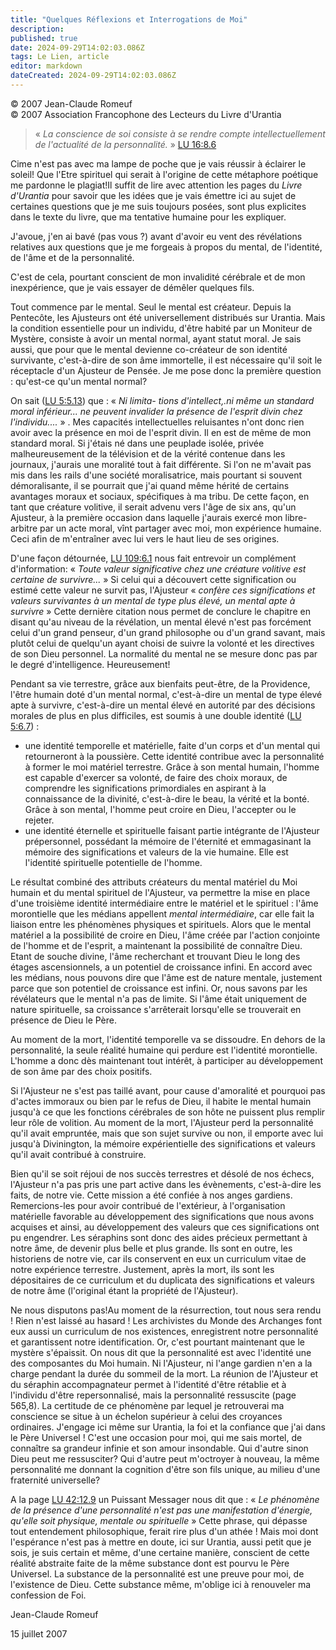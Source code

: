 ```yaml
---
title: "Quelques Réflexions et Interrogations de Moi"
description: 
published: true
date: 2024-09-29T14:02:03.086Z
tags: Le Lien, article
editor: markdown
dateCreated: 2024-09-29T14:02:03.086Z
---
```


<p class="v-card v-sheet theme--light grey lighten-3 px-2">© 2007 Jean-Claude Romeuf<br>© 2007 Association Francophone des Lecteurs du Livre d'Urantia</p>

> « _La conscience de soi consiste à se rendre compte intellectuellement de l'actualité de la personnalité._ » [LU 16:8.6](/fr/The_Urantia_Book/16#p8_6)

Cime n'est pas avec ma lampe de poche que je vais réussir à éclairer le soleil! Que l'Etre spirituel qui serait à l'origine de cette métaphore poétique me pardonne le plagiat!Il suffit de lire avec attention les pages du _Livre d'Urantia_ pour savoir que les idées que je vais émettre ici au sujet de certaines questions que je me suis toujours posées, sont plus explicites dans le texte du livre, que ma tentative humaine pour les expliquer.

J'avoue, j'en ai bavé (pas vous ?) avant d'avoir eu vent des révélations relatives aux questions que je me forgeais à propos du mental, de l'identité, de l'âme et de la personnalité.

C'est de cela, pourtant conscient de mon invalidité cérébrale et de mon inexpérience, que je vais essayer de démêler quelques fils.

Tout commence par le mental. Seul le mental est créateur. Depuis la Pentecôte, les Ajusteurs ont été universellement distribués sur Urantia. Mais la condition essentielle pour un individu, d'être habité par un Moniteur de Mystère, consiste à avoir un mental normal, ayant statut moral. Je sais aussi, que pour que le mental devienne co-créateur de son identité survivante, c'est-à-dire de son âme immortelle, il est nécessaire qu'il soit le réceptacle d'un Ajusteur de Pensée. Je me pose donc la première question : qu'est-ce qu'un mental normal?

On sait ([LU 5:5.13](/fr/The_Urantia_Book/5#p5_13)) que : « _Ni limita- tions d'intellect,.ni même un standard moral inférieur... ne peuvent invalider la présence de l'esprit divin chez l'individu...._ » . Mes capacités intellectuelles reluisantes n'ont donc rien avoir avec la présence en moi de l'esprit divin. Il en est de même de mon standard moral. Si j'étais né dans une peuplade isolée, privée malheureusement de la télévision et de la vérité contenue dans les journaux, j'aurais une moralité tout à fait différente. Si l'on ne m'avait pas mis dans les rails d'une société moralisatrice, mais pourtant si souvent démoralisante, il se pourrait que j'ai quand même hérité de certains avantages moraux et sociaux, spécifiques à ma tribu. De cette façon, en tant que créature volitive, il serait advenu vers l'âge de six ans, qu'un Ajusteur, à la première occasion dans laquelle j'aurais exercé mon libre-arbitre par un acte moral, vînt partager avec moi, mon expérience humaine. Ceci afin de m'entraîner avec lui vers le haut lieu de ses origines.

D'une façon détournée, [LU 109:6.1](/fr/The_Urantia_Book/109#p6_1) nous fait entrevoir un complément d'information: « _Toute valeur significative chez une créature volitive est certaine de survivre..._ » Si celui qui a découvert cette signification ou estimé cette valeur ne survit pas, l'Ajusteur « _confère ces significations et valeurs survivantes à un mental de type plus élevé, un mental apte à survivre_ » Cette dernière citation nous permet de conclure le chapitre en disant qu'au niveau de la révélation, un mental élevé n'est pas forcément celui d'un grand penseur, d'un grand philosophe ou d'un grand savant, mais plutôt celui de quelqu'un ayant choisi de suivre la volonté et les directives de son Dieu personnel. La normalité du mental ne se mesure donc pas par le degré d'intelligence. Heureusement!

Pendant sa vie terrestre, grâce aux bienfaits peut-être, de la Providence, l'être humain doté d'un mental normal, c'est-à-dire un mental de type élevé apte à survivre, c'est-à-dire un mental élevé en autorité par des décisions morales de plus en plus difficiles, est soumis à une double identité ([LU 5:6.7](/fr/The_Urantia_Book/5#p6_7)) :
- une identité temporelle et matérielle, faite d'un corps et d'un mental qui retourneront à la poussière. Cette identité contribue avec la personnalité à former le moi matériel terrestre. Grâce à son mental humain, l'homme est capable d'exercer sa volonté, de faire des choix moraux, de comprendre les significations primordiales en aspirant à la connaissance de la divinité, c'est-à-dire le beau, la vérité et la bonté. Grâce à son mental, l'homme peut croire en Dieu, l'accepter ou le rejeter.
- une identité éternelle et spirituelle faisant partie intégrante de l'Ajusteur prépersonnel, possédant la mémoire de l'éternité et emmagasinant la mémoire des significations et valeurs de la vie humaine. Elle est l'identité spirituelle potentielle de l'homme.

Le résultat combiné des attributs créateurs du mental matériel du Moi humain et du mental spirituel de l'Ajusteur, va permettre la mise en place d'une troisième identité intermédiaire entre le matériel et le spirituel : l'âme morontielle que les médians appellent _mental intermédiaire_, car elle fait la liaison entre les phénomènes physiques et spirituels. Alors que le mental matériel a la possibilité de croire en Dieu, l'âme créée par l'action conjointe de l'homme et de l'esprit, a maintenant la possibilité de connaître Dieu. Etant de souche divine, l'âme recherchant et trouvant Dieu le long des étages ascensionnels, a un potentiel de croissance infini. En accord avec les médians, nous pouvons dire que l'âme est de nature mentale, justement parce que son potentiel de croissance est infini. Or, nous savons par les révélateurs que le mental n'a pas de limite. Si l'âme était uniquement de nature spirituelle, sa croissance s'arrêterait lorsqu'elle se trouverait en présence de Dieu le Père.

Au moment de la mort, l'identité temporelle va se dissoudre. En dehors de la personnalité, la seule réalité humaine qui perdure est l'identité morontielle. L'homme a donc dès maintenant tout intérêt, à participer au développement de son âme par des choix positifs.

Si l'Ajusteur ne s'est pas taillé avant, pour cause d'amoralité et pourquoi pas d'actes immoraux ou bien par le refus de Dieu, il habite le mental humain jusqu'à ce que les fonctions cérébrales de son hôte ne puissent plus remplir leur rôle de volition. Au moment de la mort, l'Ajusteur perd la personnalité qu'il avait empruntée, mais que son sujet survive ou non, il emporte avec lui jusqu'à Divinington, la mémoire expérientielle des significations et valeurs qu'il avait contribué à construire.

Bien qu'il se soit réjoui de nos succès terrestres et désolé de nos échecs, l'Ajusteur n'a pas pris une part active dans les évènements, c'est-à-dire les faits, de notre vie. Cette mission a été confiée à nos anges gardiens. Remercions-les pour avoir contribué de l'extérieur, à l'organisation matérielle favorable au développement des significations que nous avons acquises et ainsi, au développement des valeurs que ces significations ont pu engendrer. Les séraphins sont donc des aides précieux permettant à notre âme, de devenir plus belle et plus grande. Ils sont en outre, les historiens de notre vie, car ils conservent en eux un curriculum vitae de notre expérience terrestre. Justement, après la mort, ils sont les dépositaires de ce curriculum et du duplicata des significations et valeurs de notre âme (l'original étant la propriété de l'Ajusteur).

Ne nous disputons pas!Au moment de la résurrection, tout nous sera rendu ! Rien n'est laissé au hasard ! Les archivistes du Monde des Archanges font eux aussi un curriculum de nos existences, enregistrent notre personnalité et garantissent notre identification. Or, c'est pourtant maintenant que le mystère s'épaissit. On nous dit que la personnalité est avec l'identité une des composantes du Moi humain. Ni l'Ajusteur, ni l'ange gardien n'en a la charge pendant la durée du sommeil de la mort. La réunion de l'Ajusteur et du séraphin accompagnateur permet à l'identité d'être rétablie et à l'individu d'être repersonnalisé, mais la personnalité ressuscite (page 565,8). La certitude de ce phénomène par lequel je retrouverai ma conscience se situe à un échelon supérieur à celui des croyances ordinaires. J'engage ici même sur Urantia, la foi et la confiance que j'ai dans le Père Universel ! C'est une occasion pour moi, qui me sais mortel, de connaître sa grandeur infinie et son amour insondable. Qui d'autre sinon Dieu peut me ressusciter? Qui d'autre peut m'octroyer à nouveau, la même personnalité me donnant la cognition d'être son fils unique, au milieu d'une fraternité universelle?

A la page [LU 42:12.9](/fr/The_Urantia_Book/42#p12_9) un Puissant Messager nous dit que : « _Le phénomène de la présence d'une personnalité n'est pas une manifestation d'énergie, qu'elle soit physique, mentale ou spirituelle_ » Cette phrase, qui dépasse tout entendement philosophique, ferait rire plus d'un athée ! Mais moi dont l'espérance n'est pas à mettre en doute, ici sur Urantia, aussi petit que je sois, je suis certain et même, d'une certaine manière, conscient de cette réalité abstraite faite de la même substance dont est pourvu le Père Universel. La substance de la personnalité est une preuve pour moi, de l'existence de Dieu. Cette substance même, m'oblige ici à renouveler ma confession de Foi.

Jean-Claude Romeuf

15 juillet 2007